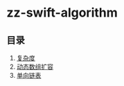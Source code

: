 # zz-swift-algorithm

## 目录

1. [复杂度](https://github.com/AaronYin0514/zz-swift-algorithm/blob/main/BigO/README.md)
1. [动态数组扩容](https://github.com/AaronYin0514/zz-swift-algorithm/blob/main/Array/README.md)
1. [单向链表](https://github.com/AaronYin0514/zz-swift-algorithm/blob/main/SinglyLinkedList/README.md)
